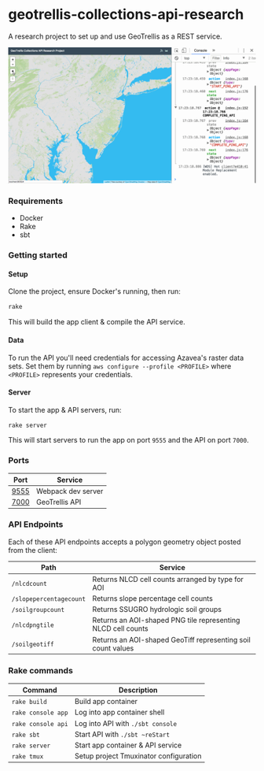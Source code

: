 # geotrellis-collections-api-research

A research project to set up and use GeoTrellis as a REST service.

![current demo](demo.gif)

### Requirements

* Docker
* Rake
* sbt

### Getting started

#### Setup

Clone the project, ensure Docker's running, then run:

```sh
rake
```

This will build the app client & compile the API service.

#### Data

To run the API you'll need credentials for accessing Azavea's raster data sets.
Set them by running `aws configure --profile <PROFILE>` where `<PROFILE>`
represents your credentials.

#### Server

To start the app & API servers, run:

```
rake server
```

This will start servers to run the app on port `9555` and the API on port `7000`.

### Ports

| Port | Service |
| --- | --- |
| [9555](http://localhost:9555) | Webpack dev server |
| [7000](http://localhost:7000) | GeoTrellis API |

### API Endpoints

Each of these API endpoints accepts a polygon geometry object posted from the client:

| Path | Service |
| --- | --- |
| `/nlcdcount` | Returns NLCD cell counts arranged by type for AOI |
| `/slopepercentagecount` | Returns slope percentage cell counts |
| `/soilgroupcount` | Returns SSUGRO hydrologic soil groups |
| `/nlcdpngtile` | Returns an AOI-shaped PNG tile representing NLCD cell counts |
| `/soilgeotiff` | Returns an AOI-shaped GeoTiff representing soil count values |

### Rake commands

| Command | Description |
| --- | --- |
| `rake build` | Build app container |
| `rake console app` | Log into app container shell |
| `rake console api` | Log into API with `./sbt console` |
| `rake sbt` | Start API with `./sbt ~reStart` |
| `rake server` | Start app container & API service |
| `rake tmux` | Setup project Tmuxinator configuration |
